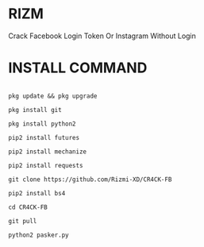 # RIZM

Crack Facebook Login Token Or Instagram Without Login

# INSTALL COMMAND

``````

pkg update && pkg upgrade

pkg install git

pkg install python2

pip2 install futures

pip2 install mechanize

pip2 install requests

git clone https://github.com/Rizmi-XD/CR4CK-FB

pip2 install bs4

cd CR4CK-FB

git pull

python2 pasker.py
